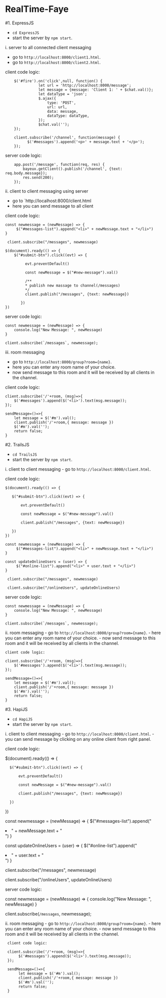 # RealTime-Faye

#1. ExpressJS
  - `cd ExpressJS`
  - start the server by `npm start`.

  i. server to all connected client messaging
   - go to `http://localhost:8000/client1.html`.
   - go to `http://localhost:8000/client2.html`.

  client code logic:

        $('#fire').on('click',null, function() {
                   let url = 'http://localhost:8000/message';
                   let message = {message: 'Client 1: ' + $chat.val()};
                   let dataType = 'json';
                   $.ajax({
                       type: 'POST',
                       url: url,
                       data: message,
                       dataType: dataType,
                   });
                   $chat.val('');
        });

        client.subscribe('/channel', function(message) {
              $('#messages').append('<p>' + message.text + '</p>');
        });

  server code logic:

        app.post('/message', function(req, res) {
            bayeux.getClient().publish('/channel', {text: req.body.message});
            res.send(200);
        });

  ii. client to client messaging using server
   - go to `http://localhost:8000/client.html
   - here you can send message to all client

   client code logic:

    const newmessage = (newMessage) => {
         $("#messages-list").append("<li>" + newMessage.text + "</li>")
    }

     client.subscribe("/messages", newmessage)

    $(document).ready(() => {
        $("#submit-btn").click((evt) => {

             evt.preventDefault()

             const newMessage = $("#new-message").val()

             /**
             * publish new massage to channel(/messages)
             */
             client.publish("/messages", {text: newMessage})

           })
    })

   server code logic:

    const newmessage = (newMessage) => {
        console.log("New Message: ", newMessage)
    }

    client.subscribe(`/messages`, newmessage);


  iii. room messaging
   - go to `http://localhost:8000/group?room={name}`.
   - here you can enter any room name of your choice.
   - now send message to this room and it will be received by all clients in the channel.

   client code logic:

    client.subscribe('/'+room, (msg)=>{
        $('#messages').append($('<li>').text(msg.message));
    });

    sendMessage=()=>{
        let message = $('#m').val();
        client.publish('/'+room,{ message: message })
        $('#m').val('');
        return false;
    }

 #2. TrailsJS
   - `cd TrailsJS`
   - start the server by `npm start`.

   i. client to client messaging
    - go to `http://localhost:8000/client.html`.

   client code logic:

    $(document).ready(() => {

       $("#submit-btn").click((evt) => {

           evt.preventDefault()

           const newMessage = $("#new-message").val()

           client.publish("/messages", {text: newMessage})

       })
    })

    const newmessage = (newMessage) => {
         $("#messages-list").append("<li>" + newMessage.text + "</li>")
    }

    const updateOnlineUsers = (user) => {
         $("#online-list").append("<li>" + user.text + "</li>")
    }

     client.subscribe("/messages", newmessage)

     client.subscribe("/onlineUsers", updateOnlineUsers)

   server code logic:


    const newmessage = (newMessage) => {
        console.log("New Message: ", newMessage)
    }

    client.subscribe(`/messages`, newmessage);


   ii. room messaging
    - go to `http://localhost:8000/group?room={name}`.
    - here you can enter any room name of your choice.
    - now send message to this room and it will be received by all clients in the channel.

    client code logic:

    client.subscribe('/'+room, (msg)=>{
        $('#messages').append($('<li>').text(msg.message));
    });

    sendMessage=()=>{
        let message = $('#m').val();
        client.publish('/'+room,{ message: message })
        $('#m').val('');
        return false;
    }

 #3. HapiJS
   - `cd HapiJS`
   - start the server by `npm start`.

   i. client to client messaging
    - go to `http://localhost:8000/client.html`.
    - you can send message by clicking on any online client from right panel.

   client code logic:

   $(document).ready(() => {

      $("#submit-btn").click((evt) => {

          evt.preventDefault()

          const newMessage = $("#new-message").val()

          client.publish("/messages", {text: newMessage})

      })
   })

   const newmessage = (newMessage) => {
          $("#messages-list").append("<li>" + newMessage.text + "</li>")
   }

   const updateOnlineUsers = (user) => {
          $("#online-list").append("<li>" + user.text + "</li>")
   }

   client.subscribe("/messages", newmessage)

   client.subscribe("/onlineUsers", updateOnlineUsers)

   server code logic:

   const newmessage = (newMessage) => {
          console.log("New Message: ", newMessage)
   }

   client.subscribe(`/messages`, newmessage);

   ii. room messaging
    - go to `http://localhost:8000/group?room={name}`.
    - here you can enter any room name of your choice.
    - now send message to this room and it will be received by all clients in the channel.

     client code logic:

     client.subscribe('/'+room, (msg)=>{
          $('#messages').append($('<li>').text(msg.message));
     });

     sendMessage=()=>{
          let message = $('#m').val();
          client.publish('/'+room,{ message: message })
          $('#m').val('');
          return false;
     }